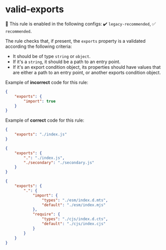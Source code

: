 # valid-exports

💼 This rule is enabled in the following configs: ✔️ `legacy-recommended`, ✅ `recommended`.

<!-- end auto-generated rule header -->

The rule checks that, if present, the `exports` property is a validated according the following criteria:

- It should be of type `string` or `object`.
- If it's a `string`, it should be a path to an entry point.
- If it's an export condition object, its properties should have values that are either a path to an entry point, or another exports condition object.

Example of **incorrect** code for this rule:

```json
{
	"exports": {
		"import": true
	}
}
```

Example of **correct** code for this rule:

```json
{
	"exports": "./index.js"
}
```

```json
{
	"exports": {
		".": "./index.js",
		"./secondary": "./secondary.js"
	}
}
```

```json
{
	"exports": {
		".": {
			"import": {
				"types": "./esm/index.d.mts",
				"default": "./esm/index.mjs"
			},
			"require": {
				"types": "./cjs/index.d.cts",
				"default": "./cjs/index.cjs"
			}
		}
	}
}
```
